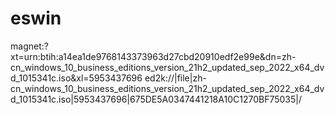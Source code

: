 # eswin
magnet:?xt=urn:btih:a14ea1de9768143373963d27cbd20910edf2e99e&dn=zh-cn_windows_10_business_editions_version_21h2_updated_sep_2022_x64_dvd_1015341c.iso&xl=5953437696
ed2k://|file|zh-cn_windows_10_business_editions_version_21h2_updated_sep_2022_x64_dvd_1015341c.iso|5953437696|675DE5A0347441218A10C1270BF75035|/
